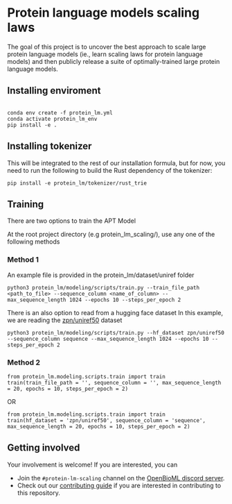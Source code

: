 Protein language models scaling laws
==============

The goal of this project is to uncover the best approach to scale large protein language models (ie., learn scaling laws for protein language models) and then publicly release a suite of optimally-trained large protein language models.

## Installing enviroment

```

conda env create -f protein_lm.yml
conda activate protein_lm_env
pip install -e .
```

## Installing tokenizer

This will be integrated to the rest of our installation formula, but for now, you need to run the following to build the Rust dependency of the tokenizer:

```
pip install -e protein_lm/tokenizer/rust_trie
```

## Training

There are two options to train the APT Model

At the root project directory (e.g protein_lm_scaling/), use any one of the following methods


### Method 1


An example file is provided in the protein_lm/dataset/uniref folder

```
python3 protein_lm/modeling/scripts/train.py --train_file_path <path_to_file> --sequence_column <name_of_column> --max_sequence_length 1024 --epochs 10 --steps_per_epoch 2
```
There is an also option to read from a hugging face dataset
In this example, we are reading the [zpn/uniref50](https://huggingface.co/datasets/zpn/uniref50) dataset

```
python3 protein_lm/modeling/scripts/train.py --hf_dataset zpn/uniref50 --sequence_column sequence --max_sequence_length 1024 --epochs 10 --steps_per_epoch 2
```


### Method 2

```
from protein_lm.modeling.scripts.train import train
train(train_file_path = '', sequence_column = '', max_sequence_length = 20, epochs = 10, steps_per_epoch = 2)
```
OR

```
from protein_lm.modeling.scripts.train import train
train(hf_dataset = 'zpn/uniref50', sequence_column = 'sequence', max_sequence_length = 20, epochs = 10, steps_per_epoch = 2)
```


## Getting involved
Your involvement is welcome! If you are interested, you can 
- Join the `#protein-lm-scaling` channel on the [OpenBioML discord server](https://discord.com/invite/GgDBFP8ZEt).
- Check out our [contributing guide](docs/CONTRIBUTING.md) if you are interested in contributing to this repository.

